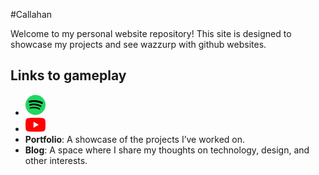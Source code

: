 #Callahan

Welcome to my personal website repository! This site is designed to showcase my projects and see wazzurp with github websites.

## Links to gameplay
- [![Spotify](32px-Spotify_icon.svg.png)](https://open.spotify.com/user/2254or727cyembof3r6cief6a?si=0d77e50165b64071)
- [![Youtube](32px-YouTube_full-color_icon_(2017).svg.png)](www.youtube.com/@dylancallahan665)
- **Portfolio**: A showcase of the projects I’ve worked on.
- **Blog**: A space where I share my thoughts on technology, design, and other interests.

